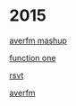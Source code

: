 # 2015

[averfm mashup](http://averfm-mashup.stream.laut.fm/averfm-mashup)

[function one](http://function-one.stream.laut.fm/function-one)

[rsvt](http://rsvt.stream.laut.fm/rsvt)

[averfm](http://averfm.stream.laut.fm/averfm)

